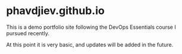 # phavdjiev.github.io

This is a demo portfolio site following the DevOps Essentials course I pursued recently.

At this point it is very basic, and updates will be added in the future. 
